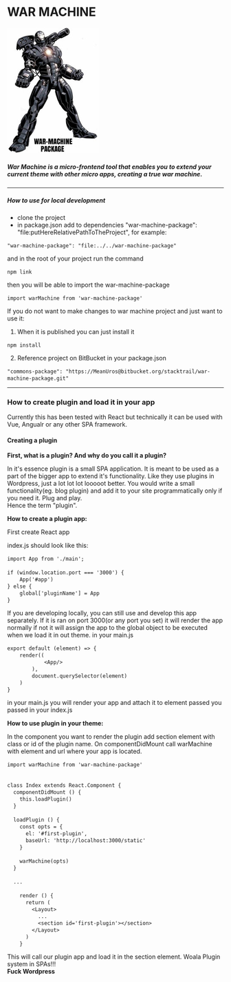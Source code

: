 # WAR MACHINE


![War Machine Logo](./docs/assets/war-machine-package-icon.jpg)

##### War Machine is a micro-frontend tool that enables you to extend your current theme with other micro apps, creating a true war machine.

---

##### How to use for local development
- clone the project
- in package.json add to dependencies "war-machine-package": "file:putHereRelativePathToTheProject", for example:
```
"war-machine-package": "file:../../war-machine-package"
```
and in the root of your project run the command
```
npm link
```
then you will be able to import the war-machine-package
```
import warMachine from 'war-machine-package'
```

If you do not want to make changes to war machine project and just want to use it:

1. When it is published you can just install it
```
npm install
```
2. Reference project on BitBucket in your package.json
```
"commons-package": "https://MeanUros@bitbucket.org/stacktrail/war-machine-package.git"
```

---

### How to create plugin and load it in your app

Currently this has been tested  with React but technically it can be used with Vue, Angualr or any other SPA framework.

#### Creating a plugin

**First, what is a plugin? And why do you call it a plugin?**

In it's essence plugin is a small SPA application. 
It is meant to be used as a part of the bigger app to extend it's functionality.
Like they use plugins in Wordpress, just a lot lot lot looooot better.
You would write a small functionality(eg. blog plugin) and add it to your site programmatically only if you need it. 
Plug and play.  
Hence the term "plugin".

**How to create a plugin app:**

First create React app

index.js should look like this:
```
import App from './main';

if (window.location.port === '3000') {
    App('#app')
} else {
    global['pluginName'] = App
}
```
If you are developing locally, you can still use and develop this app separately.
If it is ran on port 3000(or any port you set) it will render the app normally if not
it will assign the app to the global object to be executed when we load it in out theme.
in your main.js
```
export default (element) => {
    render((
            <App/>
        ),
        document.querySelector(element)
    )
}
```
in your main.js you will render your app and attach it to element passed you passed in your index.js


**How to use plugin in your theme:**

In the component you want to render the plugin add section element with class or id of the plugin name.
On componentDidMount call warMachine with element and url where your app is located.
```
import warMachine from 'war-machine-package'


class Index extends React.Component {
  componentDidMount () {
    this.loadPlugin()
  }

  loadPlugin () {
    const opts = {
      el: '#first-plugin',
      baseUrl: 'http://localhost:3000/static'
    }

    warMachine(opts)
  }
  
  ...
  
    render () {
      return (
        <Layout>
          ...
          <section id='first-plugin'></section>
        </Layout>
      )
    }
```

This will call our plugin app and load it in the section element.
Woala Plugin system in SPAs!!!  
**Fuck Wordpress**